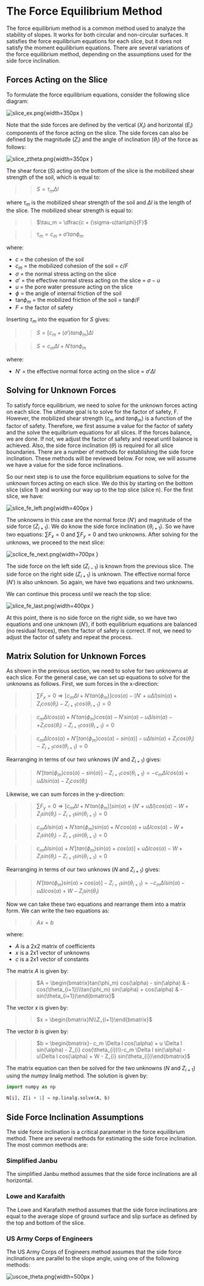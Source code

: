 # The Force Equilibrium Method

The force equilibrium method is a common method used to analyze the stability of slopes. It works for both circular 
and non-circular surfaces. It satisfies the force equilibrium equations for each slice, but it does not satisfy the 
moment equilibrium equations. There are several variations of the force equilibrium method, depending on the 
assumptions used for the side force inclination. 

## Forces Acting on the Slice

To formulate the force equilibrium equations, consider the following slice diagram:

![slice_ex.png](images/slice_ex.png){width=350px }

Note that the side forces are defined by the vertical ($X_i$) and horizontal ($E_i$) components of the force acting on 
the slice. The side forces can also be defined by the magnitude ($Z_i$) and the angle of inclination ($\theta_i$) of 
the force as follows:

![slice_ztheta.png](images/slice_ztheta.png){width=350px }

The shear force ($S$) acting on the bottom of the slice is the mobilized shear strength of the soil, which is equal to:

>>$S = \tau_m  \Delta l$

where $\tau_m$ is the mobilized shear strength of the soil and $\Delta l$ is the length of the slice. The mobilized shear strength is equal to:

>>$\tau_m = \dfrac{c + (\sigma-u)tan\phi}{F}$
 
>>$\tau_m = c_m + \sigma' tan\phi_m$

where:

- $c$ = the cohesion of the soil
- $c_m$ = the mobilized cohesion of the soil = $c/F$
- $\sigma$ = the normal stress acting on the slice
- $\sigma'$ = the effective normal stress acting on the slice = $\sigma - u$
- $u$ = the pore water pressure acting on the slice
- $\phi$ = the angle of internal friction of the soil
- tan$\phi_m$ = the mobilized friction of the soil = tan$\phi/F$
- $F$ = the factor of safety

Inserting $\tau_m$ into the equation for $S$ gives:

>>$S = \left[c_m + (\sigma')  tan\phi_m\right]  \Delta l$

>>$S = c_m  \Delta l + N'  tan\phi_m$

where:

- $N'$ = the effective normal force acting on the slice = $\sigma'  \Delta l$

## Solving for Unknown Forces

To satisfy force equilibrium, we need to solve for the unknown forces acting on each slice. The ultimate goal is to solve for the factor of safety, F. However, the mobilized shear strength ($c_m$ and $tan \phi_m$) is a function of the factor of safety. Therefore, we first assume a value for the factor of safety and the solve the equilbrium equations for all slices. If the forces balance, we are done. If not, we adjust the factor of safety and repeat until balance is achieved. Also, the side force inclination ($\theta$) is required for all slice boundaries. There are a number of methods for 
establishing the side force inclination. These methods will be reviewed below. For now, we will assume we have a value for the side force inclinations.

So our next step is to use the force equilibrium equations to solve for the unknown forces acting on each slice. We do this by starting on the bottom slice (slice 1) and working our way up to the top slice (slice n). For the first slice, we have:

![slice_fe_left.png](images/slice_fe_left.png){width=400px }


The unknowns in this case are the normal force ($N'$) and magnitude of the side force ($Z_{i+1}$). We do know the side 
force inclination ($\theta_{i+1}$). So we have two equations: $\sum F_x = 0$ and $\sum F_y = 0$ and two unknowns. After 
solving for the unknows, we proceed to the next slice:

![sclice_fe_next.png](images/sclice_fe_next.png){width=700px }

The side force on the left side ($Z_{i-1}$) is known from the previous slice. The side force on the right side ($Z_
{i+1}$) is unknown. The effective normal force ($N'$) is also unknown. So again, we have two equations and two unknowns. 

We can continue this process until we reach the top slice:

![slice_fe_last.png](images/slice_fe_last.png){width=400px }

At this point, there is no side force on the right side, so we have two equations and one unknown ($N'$), if both 
equilibrium equations are balanced (no residual forces), then the factor of safety is correct. If not, we need to adjust the factor of safety and repeat the process.

## Matrix Solution for Unknown Forces

As shown in the previous section, we need to solve for two unknowns at each slice. For the general case, we can set up equations to solve for the unknowns as follows. First, we sum forces in the x-direction:

>>$\sum F_x = 0 \Rightarrow \left[c_m \Delta l + N'  tan(\phi_m)\right]  cos(\alpha) - (N' + u \Delta l)  sin(\alpha) + Z_{i}
>   cos(\theta_i) - Z_{i+1}  cos(\theta_{i+1}) = 0$

>>$c_m \Delta l   cos(\alpha) + N'  tan(\phi_m)  cos(\alpha) - N'  sin(\alpha) - u \Delta l  sin(\alpha) - + Z_{i}  cos
> (\theta_{i}) - Z_
> {i+1}  cos(\theta_{i+1}) = 0$

>>$c_m \Delta l   cos(\alpha) + N' \left[tan(\phi_m) cos(\alpha) - sin(\alpha)\right] - u \Delta l sin(\alpha) + Z_{i}
>  cos
> (\theta_{i}) - Z_{i+1} cos(\theta_{i+1}) = 0$

Rearranging in terms of our two unknows ($N'$ and $Z_{i+1}$) gives:

>>$N' \left[tan(\phi_m) cos(\alpha) - sin(\alpha)\right] - Z_{i+1} cos(\theta_{i+1}) = - c_m \Delta l  cos(\alpha) + u 
> \Delta l sin(\alpha) - Z_{i} cos(\theta_i)$

Likewise, we can sum forces in the y-direction:

>>$\sum F_y = 0 \Rightarrow \left[c_m \Delta l + N' tan(\phi_m)\right] sin(\alpha) + (N' + u \Delta l) cos(\alpha) - 
> W + Z_{i} sin(\theta_{i}) - Z_{i+1} sin(\theta_{i+1}) = 0$

>>$c_m \Delta l  sin(\alpha) + N' tan(\phi_m) sin(\alpha) + N' cos(\alpha) + u \Delta l cos(\alpha) - W + Z_{i} sin
> (\theta_{i}) - 
> Z_{i+1} sin(\theta_{i+1}) = 0$

>>$c_m \Delta l  sin(\alpha) + N' \left[tan(\phi_m) sin(\alpha) +  cos(\alpha)\right] + u \Delta l cos(\alpha) - W + 
> Z_{i} sin
> (\theta_{i}) - Z_{i+1} sin(\theta_{i+1}) = 0$

Rearranging in terms of our two unknows ($N$ and $Z_{i+1}$) gives:

>>$N' \left[tan(\phi_m) sin(\alpha) + cos(\alpha)\right] - Z_{i+1} sin(\theta_{i+1}) = -c_m \Delta l  sin(\alpha) - u\Delta l cos(\alpha) + W - Z_{i} sin(\theta_{i})$

Now we can take these two equations and rearrange them into a matrix form. We can write the two equations as:

>>$Ax = b$

where:

- $A$ is a 2x2 matrix of coefficients
- $x$ is a 2x1 vector of unknowns
- $c$ is a 2x1 vector of constants

The matrix $A$ is given by:

>>$A = \begin{bmatrix}tan(\phi_m) cos(\alpha) - sin(\alpha) & -cos(\theta_{i+1})\\tan(\phi_m) sin(\alpha) + cos(\alpha) & -sin(\theta_{i+1})\end{bmatrix}$

The vector $x$ is given by:

>>$x = \begin{bmatrix}N\\Z_{i+1}\end{bmatrix}$

The vector $b$ is given by:

>>$b = \begin{bmatrix}- c_m \Delta l  cos(\alpha) + u \Delta l sin(\alpha) - Z_{i} cos(\theta_{i})\\-c_m \Delta l  sin(\alpha) - u\Delta l cos(\alpha) + W - Z_{i} sin(\theta_{i})\end{bmatrix}$

The matrix equation can then be solved for the two unknowns
($N$ and $Z_{i+1}$) using the numpy linalg method. The solution is given by:

```python
import numpy as np

N[i], Z[i + 1] = np.linalg.solve(A, b)
```

## Side Force Inclination Assumptions

The side force inclination is a critical parameter in the force equilibrium method. There are several methods for 
estimating the side force inclination. The most common methods are:

### Simplified Janbu

The simplified Janbu method assumes that the side force inclinations are all horizontal. 

### Lowe and Karafaith

The Lowe and Karafaith method assumes that the side force inclinations are equal to the average slope of ground 
surface and slip surface as defined by the top and bottom of the slice. 

### US Army Corps of Engineers

The US Army Corps of Engineers method assumes that the side force inclinations are parallel to the slope angle, 
using one of the following methods:

![uscoe_theta.png](images/uscoe_theta.png){width=500px }